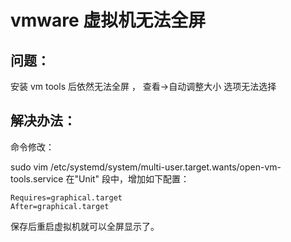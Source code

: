 # vmware 虚拟机无法全屏

## 问题：

安装 vm tools 后依然无法全屏 ， 查看->自动调整大小 选项无法选择

## 解决办法：

命令修改：

 sudo vim /etc/systemd/system/multi-user.target.wants/open-vm-tools.service
 在"Unit" 段中，增加如下配置：

```
Requires=graphical.target
After=graphical.target
```

保存后重启虚拟机就可以全屏显示了。


